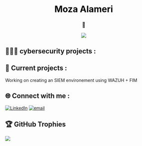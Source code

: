 <h1 align="center" style="color:black; font-weight:bold;">
  Moza Alameri
</h1>

<h3 align="center">
 👾
</h3>

<p align="center">
  <a href="https://github.com/MozaAlameri-sec">
    <img src="https://readme-typing-svg.demolab.com?lines=Cybersecurity%20Student;Committed%20to%20a%20safer%20cyberplace&font=Fira%20Code&center=true&width=500&height=45&color=00BFFF&vCenter=true&pause=1000&size=22" />
  </a>
</p>




## 👩🏾‍💻 cybersecurity projects :
## 🌟 Current projects :
Working on creating an SIEM environement using WAZUH + FIM





## 🌐 Connect with me :
 [![LinkedIn](https://img.shields.io/badge/LinkedIn-%230077B5.svg?logo=linkedin&logoColor=white)](https://www.linkedin.com/in/mouzaalameri-sec)  [![email](https://img.shields.io/badge/Email-D14836?logo=gmail&logoColor=white)](mailto:mozaalamriii@gmail.com) 
## 🏆 GitHub Trophies
![](https://github-profile-trophy.vercel.app/?username=MouzaAlameri-sec&theme=radical&no-frame=false&no-bg=true&margin-w=4)

<!-- Proudly created with GPRM ( https://gprm.itsvg.in ) -->
